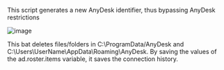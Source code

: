 This script generates a new AnyDesk identifier, thus bypassing AnyDesk restrictions

![image](https://github.com/user-attachments/assets/12a6adb3-affd-40c6-834c-ac03dbda3028)

This bat deletes files/folders in C:\ProgramData/AnyDesk and C:\Users\UserName\AppData\Roaming\AnyDesk.
By saving the values of the ad.roster.items variable, it saves the connection history.

